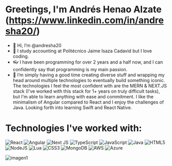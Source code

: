 
# Greetings, I'm Andrés Henao Alzate (https://www.linkedin.com/in/andresha20/)

- 👋 Hi, I’m @andresha20
- :blue_book: I study accounting at Politécnico Jaime Isaza Cadavid but I love coding.
- :eyeglasses: I have been programming for over 2 years and a half now, and I can confidently say that programming is my main passion. 
- 💞️ I’m simply having a good time creating diverse stuff and wrapping my head around multiple technologies to eventually build something iconic. The technologies I feel the most confident with are the MERN & NEXT.JS stack (I've worked with this stack for 1+ years on truly difficult tasks), but I'm able to learn anything with ease and commitment. I like the minimalism of Angular compared to React and I enjoy the challenges of Java. Looking forth into learning Swift and React Native.

# Technologies I've worked with:
![React](https://img.shields.io/badge/react-%2320232a.svg?style=for-the-badge&logo=react&logoColor=%2361DAFB)
![Angular](https://img.shields.io/badge/angular-%23DD0031.svg?style=for-the-badge&logo=angular&logoColor=white)
![Next JS](https://img.shields.io/badge/Next-black?style=for-the-badge&logo=next.js&logoColor=white)
![TypeScript](https://img.shields.io/badge/typescript-%23007ACC.svg?style=for-the-badge&logo=typescript&logoColor=white)
![JavaScript](https://img.shields.io/badge/javascript-%23323330.svg?style=for-the-badge&logo=javascript&logoColor=%23F7DF1E)
![Java](https://img.shields.io/badge/java-%23ED8B00.svg?style=for-the-badge&logo=java&logoColor=white)
![HTML5](https://img.shields.io/badge/html5-%23E34F26.svg?style=for-the-badge&logo=html5&logoColor=white)
![NodeJS](https://img.shields.io/badge/node.js-6DA55F?style=for-the-badge&logo=node.js&logoColor=white)
![Lua](https://img.shields.io/badge/lua-%232C2D72.svg?style=for-the-badge&logo=lua&logoColor=white)
![CSS3](https://img.shields.io/badge/css3-%231572B6.svg?style=for-the-badge&logo=css3&logoColor=white)
![MongoDB](https://img.shields.io/badge/MongoDB-%234ea94b.svg?style=for-the-badge&logo=mongodb&logoColor=white)
![AWS](https://img.shields.io/badge/AWS-%23FF9900.svg?style=for-the-badge&logo=amazon-aws&logoColor=white)
![Azure](https://img.shields.io/badge/azure-%230072C6.svg?style=for-the-badge&logo=microsoftazure&logoColor=white)

![imagen1](https://firebasestorage.googleapis.com/v0/b/proyectocesde1aha.appspot.com/o/imagen1.jpg?alt=media&token=0bf39d83-3663-41bd-9f56-419323fcddd8)

<!---
andresha20/andresha20 is a ✨ special ✨ repository because its `README.md` (this file) appears on your GitHub profile.
You can click the Preview link to take a look at your changes.
--->
